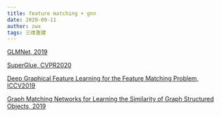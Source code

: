 ```yaml
---
title: feature matching + gnn
date: 2020-09-11
author: zwx
tags: 三维重建
---
```

[GLMNet, 2019](https://arxiv.org/pdf/1911.07681.pdf)

[SuperGlue, CVPR2020](https://openaccess.thecvf.com/content_CVPR_2020/papers/Sarlin_SuperGlue_Learning_Feature_Matching_With_Graph_Neural_Networks_CVPR_2020_paper.pdf)

[Deep Graphical Feature Learning for the Feature Matching Problem, ICCV2019](https://openaccess.thecvf.com/content_ICCV_2019/papers/Zhang_Deep_Graphical_Feature_Learning_for_the_Feature_Matching_Problem_ICCV_2019_paper.pdf)

[Graph Matching Networks for
Learning the Similarity of Graph Structured Objects, 2019](http://proceedings.mlr.press/v97/li19d/li19d.pdf)
